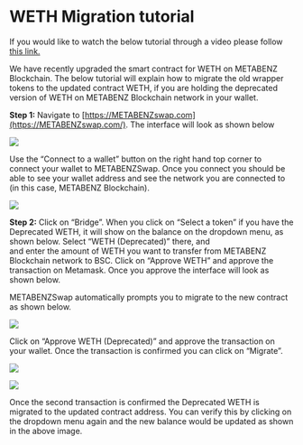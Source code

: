 # WETH Migration tutorial

If you would like to watch the below tutorial through a video please follow [this link.](https://www.youtube.com/watch?v=lAT2RAH7t1Q)

We have recently upgraded the smart contract for WETH on METABENZ Blockchain. The below tutorial will explain how to migrate the old wrapper tokens to the updated contract WETH, if you are holding the deprecated version of WETH on METABENZ Blockchain network in your wallet.

**Step 1:** Navigate to [https://METABENZswap.com](https://METABENZswap.com/). The interface will look as shown below

![](../../.gitbook/assets/0%20%2811%29.png)

Use the “Connect to a wallet” button on the right hand top corner to connect your wallet to METABENZSwap. Once you connect you should be able to see your wallet address and see the network you are connected to \(in this case, METABENZ Blockchain\).

![](../../.gitbook/assets/1%20%2813%29.png)

**Step 2:** Click on “Bridge”. When you click on “Select a token” if you have the Deprecated WETH, it will show on the balance on the dropdown menu, as shown below. Select “WETH \(Deprecated\)” there, and  
and enter the amount of WETH you want to transfer from METABENZ Blockchain network to BSC. Click on “Approve WETH” and approve the transaction on Metamask. Once you approve the interface will look as shown below.

METABENZSwap automatically prompts you to migrate to the new contract as shown below.

![](../../.gitbook/assets/3%20%2813%29.png)

Click on “Approve WETH \(Deprecated\)” and approve the transaction on your wallet. Once the transaction is confirmed you can click on “Migrate”.

![](../../.gitbook/assets/4%20%2813%29.png)

![](../../.gitbook/assets/5%20%289%29.png)

Once the second transaction is confirmed the Deprecated WETH is migrated to the updated contract address. You can verify this by clicking on the dropdown menu again and the new balance would be updated as shown in the above image.
